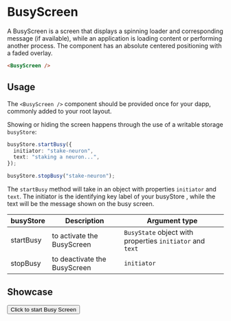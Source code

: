 <script lang="ts">
    import { busyStore } from "$lib/stores/busy.store";
    import BusyScreen from "$lib/components/BusyScreen.svelte";

    const initiator = "stake-neuron";
    
    const startBusy = () => busyStore.startBusy({
        initiator: initiator,
        text: 'staking a neuron...',
    });

    const stopBusy = () => busyStore.stopBusy(initiator);

    const click = (e) => {
        e.preventDefault();
        startBusy();
        setTimeout(() => stopBusy(), 3000);
    }
    
</script>

# BusyScreen

A BusyScreen is a screen that displays a spinning loader and corresponding message (if available), while an application is loading content or performing another process. The component has an absolute centered positioning with a faded overlay.

```html
<BusyScreen />
```

## Usage

The `<BusyScreen />` component should be provided once for your dapp, commonly added to your root layout.

Showing or hiding the screen happens through the use of a writable storage `busyStore`:

```typescript
busyStore.startBusy({
  initiator: "stake-neuron",
  text: "staking a neuron...",
});

busyStore.stopBusy("stake-neuron");
```

The `startBusy` method will take in an object with properties `initiator` and `text`. The initiator is the identifying key label of your busyStore , while the text will be the message shown on the busy screen.

| busyStore | Description                  | Argument type                                             |
| --------- | ---------------------------- | --------------------------------------------------------- |
| startBusy | to activate the BusyScreen   | `BusyState` object with properties `initiator` and `text` |
| stopBusy  | to deactivate the BusyScreen | `initiator`                                               |

## Showcase

<button class="primary" id="start" on:click={click}>Click to start Busy Screen</button>
<BusyScreen />

